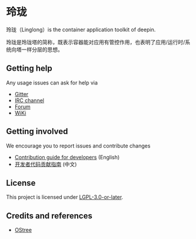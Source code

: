 # 玲珑

玲珑（Linglong）is the container application toolkit of deepin.

玲珑是玲珑塔的简称，既表示容器能对应用有管控作用，也表明了应用/运行时/系统向塔一样分层的思想。

## Getting help

Any usage issues can ask for help via

- [Gitter](https://gitter.im/orgs/linuxdeepin/rooms)
- [IRC channel](https://webchat.freenode.net/?channels=deepin)
- [Forum](https://bbs.deepin.org)
- [WiKi](https://wiki.deepin.org/)

## Getting involved

We encourage you to report issues and contribute changes

- [Contribution guide for developers](https://github.com/linuxdeepin/developer-center/wiki/Contribution-Guidelines-for-Developers-en) (English)
- [开发者代码贡献指南](https://github.com/linuxdeepin/developer-center/wiki/Contribution-Guidelines-for-Developers) (中文)

## License

This project is licensed under [LGPL-3.0-or-later](LICENSE).

## Credits and references

- [OStree](https://github.com/ostreedev/ostree)
